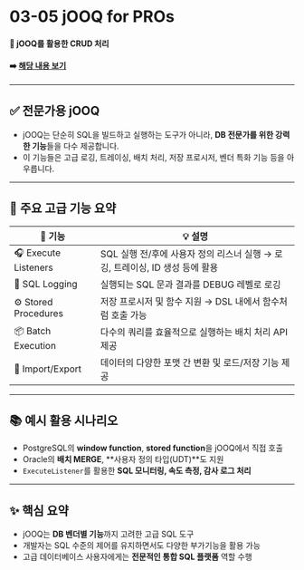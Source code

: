 # 03-05 jOOQ for PROs

#### 📘 jOOQ를 활용한 CRUD 처리

#### ➡️ [해당 내용 보기](https://www.jooq.org/doc/3.20/manual/getting-started/use-cases/jooq-for-pros/)

---

## ✅ 전문가용 jOOQ

* jOOQ는 단순히 SQL을 빌드하고 실행하는 도구가 아니라, **DB 전문가를 위한 강력한 기능**들을 다수 제공합니다.
* 이 기능들은 고급 로깅, 트레이싱, 배치 처리, 저장 프로시저, 벤더 특화 기능 등을 아우릅니다.

---

## 🔧 주요 고급 기능 요약

| 🔩 기능                | 💡 설명                                             |
| -------------------- | ------------------------------------------------- |
| 🎧 Execute Listeners | SQL 실행 전/후에 사용자 정의 리스너 실행 → 로깅, 트레이싱, ID 생성 등에 활용 |
| 🐞 SQL Logging       | 실행되는 SQL 문과 결과를 DEBUG 레벨로 로깅                      |
| ⚙️ Stored Procedures | 저장 프로시저 및 함수 지원 → DSL 내에서 함수처럼 호출 가능              |
| 📦 Batch Execution   | 다수의 쿼리를 효율적으로 실행하는 배치 처리 API 제공                   |
| 🔁 Import/Export     | 데이터의 다양한 포맷 간 변환 및 로드/저장 기능 제공                    |

---

## 📚 예시 활용 시나리오

* PostgreSQL의 **window function**, **stored function**을 jOOQ에서 직접 호출
* Oracle의 **배치 MERGE**, \*\*사용자 정의 타입(UDT)\*\*도 지원
* `ExecuteListener`를 활용한 **SQL 모니터링, 속도 측정, 감사 로그 처리**

---

## ✨ 핵심 요약

* jOOQ는 **DB 벤더별 기능**까지 고려한 고급 SQL 도구
* 개발자는 SQL 수준의 제어를 유지하면서도 다양한 부가기능을 활용 가능
* 고급 데이터베이스 사용자에게는 **전문적인 통합 SQL 플랫폼** 역할 수행
